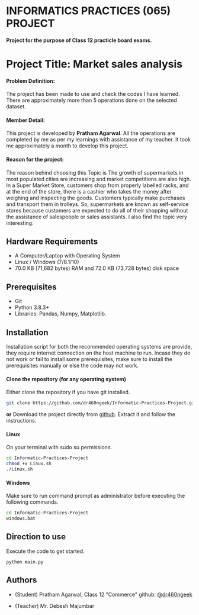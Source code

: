 # **INFORMATICS PRACTICES (065) PROJECT**

#### Project for the purpose of Class 12 practicle board exams.
# Project Title: Market sales analysis

#### Problem Definition:

The project has been made to use and check the codes I have learned. There are approximately more than 5 operations done on the selected dataset.

#### Member Detail:

This project is developed by **Pratham Agarwal**. All the operations are completed by me as per my learnings with assistance of my teacher. It took me approximately a month to develop this project.

#### Reason for the project:

The reason behind choosing this Topic is The growth of supermarkets in most populated cities are increasing and market competitions are also high. In a Super Market Store, customers shop from properly labelled racks, and at the end of the store, there is a cashier who takes the money after weighing and inspecting the goods. Customers typically make purchases and transport them in trolleys. So, supermarkets are known as self-service stores because customers are expected to do all of their shopping without the assistance of salespeople or sales assistants. I also find the topic very interesting.

## **Hardware Requirements**

*	A Computer/Laptop with Operating System
*	Linux / Windows (7/8.1/10)
*	70.0 KB (71,682 bytes) RAM and 72.0 KB (73,728 bytes) disk space

## **Prerequisites**
* Git
* Python 3.8.3+
* Libraries: Pandas, Numpy, Matplotlib.

## **Installation**

 Installation script for both the recommended operating systems are provide, they require internet connection on the host machine to run. Incase they do not work or fail to install some prerequisites, make sure to install the prerequisites manually or else the code may not work.

#### Clone the repository (for any operating system)
Either clone the repository if you have git installed.
```bash
git clone https://github.com/dr460ngeek/Informatic-Practices-Project.git

```
**or** Download the project directly from [github](https://github.com/dr460ngeek/Informatic-Practices-Project.git). Extract it and follow the instructions.

#### Linux
On your terminal with sudo su permissions.
```bash 
cd Informatic-Practices-Project 
chmod +x Linux.sh
./Linux.sh
```
#### Windows 
Make sure to run command prompt as administrator before executing the following commands.
```bash
cd Informatic-Practices-Project 
windows.bat
```
## Direction to use
Execute the code to get started.
```
python main.py
```
## **Authors**

- (Student) Pratham Agarwal, Class 12 "Commerce" github: [@dr460ngeek](https://github.com/dr460ngeek)

- (Teacher) Mr. Debesh Majumbar
